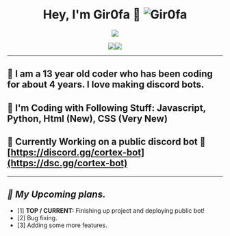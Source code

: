 # <div align="center">Hey, I'm Gir0fa :rocket: <img src="https://komarev.com/ghpvc/?username=Gir0fa&label=Profile%20views&color=00FFFF&style=flat" alt="Gir0fa" /></div>  
<p align="center"><img src="https://lanyard.cnrad.dev/api/1282734265955520545">


<p align="center"><img src="https://github-readme-stats.vercel.app/api?username=wbrous&theme=slateorange&show_icons=true&hide_border=true&count_private=true"><img src="https://github-readme-stats.vercel.app/api/top-langs/?username=wbrous&theme=slateorange&show_icons=true&hide_border=true&layout=compact">

***

## :telescope: I am a 13 year old coder who has been coding for about 4 years. I love making discord bots.
## :seedling: I'm Coding with Following Stuff: Javascript, Python, Html (New), CSS (Very New)
## :exploding_head: Currently Working on a public discord bot :eyes: [https://discord.gg/cortex-bot](https://dsc.gg/cortex-bot)
***

## ***:thinking: My Upcoming plans.***
 - [1] **TOP / CURRENT:**  Finishing up project and deploying public bot!
 - [2] Bug fixing.
 - [3] Adding some more features.
<br/>
